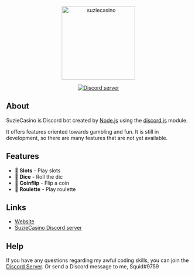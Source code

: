 <div align="center">
	<br />
	<p>
		<a href="https://casino.jasperhdb.com/"><img src="https://jasperhdb.com/assets/suzie.PNG" width="200" alt="suziecasino" /></a>
	</p>
	<p>
		<a href="https://discord.gg/XJ2WRThBG7"><img src="https://img.shields.io/discord/1050800798247948318?color=5865F2&logo=discord&logoColor=white" alt="Discord server" /></a>
	</p>
</div>

## About

SuzieCasino is Discord bot created by  [Node.js](https://nodejs.org) using the [discord.js](https://nodejs.org) module.

It offers features oriented towards gambling and fun. It is still in development, so there are many features that are not yet available.

## Features

- 🎰  **Slots** - Play slots
- 🎲  **Dice** - Roll the dic
- 🎰  **Coinflip** - Flip a coin
- 🎰  **Roulette** - Play roulette

## Links

- [Website][website]
- [SuzieCasino Discord server][discord]

## Help

If you have any questions regarding my awful coding skills, you can join the [Discord Server][discord].
Or send a Discord message to me, Squid#9759

[website]: https://casino.jasperhdb.com/
[discord]: https://discord.gg/djs
